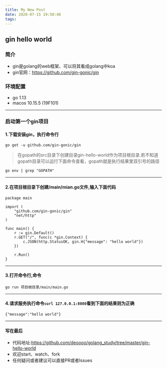 ```yaml
---
title: My New Post
date: 2020-07-15 19:50:48
tags:
---
```

## gin hello world

### 简介
- gin是golang的web框架、可以将其看成golang中koa
- gin官网：https://github.com/gin-gonic/gin
### 环境配置
- go 1.13
- macos 10.15.5 (19F101)
---
### 启动第一个gin项目

#### 1.下载安装gin，执行命令行

```
go get -u github.com/gin-gonic/gin
```

> 在gopath的src目录下创建目录gin-hello-world作为项目根目录.若不知道gopath目录可以运行下面命令查看，gopath就是执行结果里双引号的路径
```
go env | grep "GOPATH"
```

---
#### 2.在项目根目录下创建/main/mian.go文件,输入下面代码
```
package main

import (
	"github.com/gin-gonic/gin"
	"net/http"
)

func main() {
	r := gin.Default()
	r.GET("/", func(c *gin.Context) {
		c.JSON(http.StatusOK, gin.H{"message": "hello world"})
	})

	r.Run()
}

```
---
#### 3.打开命令行,命令
```
go run 项目根目录/main/main.go
```
---
#### 4.请求服务执行命令`curl 127.0.0.1:8080`看到下面的结果则为正确
```
{"message":"hello world"}
```

---
#### 写在最后
- 代码地址:https://github.com/deoooo/golang_study/tree/master/gin-hello-world
- 欢迎start、watch、fork
- 任何疑问或者建议可以直接PR或者Issues
